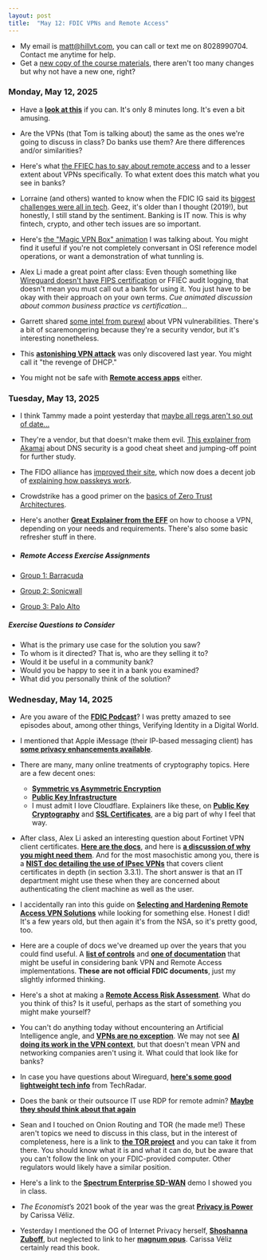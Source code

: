 ```yaml
---
layout: post
title:  "May 12: FDIC VPNs and Remote Access"
---
```


- My email is matt@hillvt.com, you can call or text me on 8028990704. Contact me anytime for help.
- Get a [new copy of the course materials](http://class.hillvt.com/assets/FDIC-VPNRA-20250418.pptx), there aren't too many changes but why not have a new one, right?

### Monday, May 12, 2025
- Have a [**look at this**](https://www.youtube.com/watch?v=WVDQEoe6ZWY) if you can. It's only 8 minutes long. It's even a bit amusing.
  
- Are the VPNs (that Tom is talking about) the same as the ones we're going to discuss in class? Do banks use them? Are there differences and/or similarities?
  
- Here's what [the FFIEC has to say about remote access](https://ithandbook.ffiec.gov/it-booklets/information-security/ii-information-security-program-management/iic-risk-mitigation/iic15-logical-security/iic15-c-remote-access/) and to a lesser extent about VPNs specifically. To what extent does this match what you see in banks?

- Lorraine (and others) wanted to know when the FDIC IG said its [biggest challenges were all in tech](https://www.nextgov.com/cybersecurity/2019/02/fdics-top-3-challenges-are-all-tech-related/154972/). Geez, it's older than I thought (2019!), but honestly, I still stand by the sentiment. Banking is IT now. This is why fintech, crypto, and other tech issues are so important.

- Here's [the "Magic VPN Box" animation](https://boingit.com/fdic/fdic-vpn/MagicVPNs.mp4) I was talking about. You might find it useful if you're not completely conversant in OSI reference model operations, or want a demonstration of what tunnling is.

- Alex Li made a great point after class: Even though something like [Wireguard doesn't have FIPS certification](https://csrc.nist.gov/projects/cryptographic-module-validation-program/validated-modules/search) or FFIEC audit logging, that doesn't mean you must call out a bank for using it. You just have to be okay with their approach on your own terms. <em>Cue animated discussion about common business practice vs certification...</em>

- Garrett shared [some intel from purewl](https://www.purewl.com/vpn-vulnerabilities-you-should-know-about/) about VPN vulnerabilities. There's a bit of scaremongering because they're a security vendor, but it's interesting nonetheless.

- This [**astonishing VPN attack**](https://arstechnica.com/security/2024/05/novel-attack-against-virtually-all-vpn-apps-neuters-their-entire-purpose/) was only discovered last year. You might call it "the revenge of DHCP."

- You might not be safe with [**Remote access apps**](https://www.theregister.com/2024/06/28/teamviewer_network_breach/?td=keepreading) either.
  
### Tuesday, May 13, 2025

- I think Tammy made a point yesterday that [maybe all regs aren't so out of date...](https://www.ftc.gov/business-guidance/blog/2024/05/safeguards-rule-notification-requirement-now-effect)
  
- They're a vendor, but that doesn't make them evil. [This explainer from Akamai](https://www.akamai.com/glossary/what-is-dns-security) about DNS security is a good cheat sheet and jumping-off point for further study.

- The FIDO alliance has [improved their site](https://fidoalliance.org/), which now does a decent job of [explaining how passkeys work](https://fidoalliance.org/fido2/).

- Crowdstrike has a good primer on the [basics of Zero Trust Architectures](https://www.crowdstrike.com/en-us/cybersecurity-101/zero-trust-security/).

- Here's another [**Great Explainer from the EFF**](https://ssd.eff.org/module/choosing-vpn-thats-right-you) on how to choose a VPN, depending on your needs and requirements. There's also some basic refresher stuff in there.

- ##### Remote Access Exercise Assignments

- [Group 1: Barracuda](https://www.barracuda.com/products/network-protection/secureedge/zero-trust-access)
- [Group 2: Sonicwall](https://www.sonicwall.com/products/remote-access/)
- [Group 3: Palo Alto](https://www.paloaltonetworks.com/sase/globalprotect)
  
##### Exercise Questions to Consider

- What is the primary use case for the solution you saw?
- To whom is it directed? That is, who are they selling it to?
- Would it be useful in a community bank?
- Would you be happy to see it in a bank you examined?
- What did you personally think of the solution?

### Wednesday, May 14, 2025

- Are you aware of the [**FDIC Podcast**](https://creators.spotify.com/pod/profile/fdic/episodes/Verifying-Identity-in-a-Digital-World-e1crru9)? I was pretty amazed to see episodes about, among other things, Verifying Identity in a Digital World.

- I mentioned that Apple iMessage (their IP-based messaging client) has [**some privacy enhancements available**](https://www.wired.com/story/how-apple-advanced-data-protection-works-and-how-to-turn-it-on/).

- There are many, many online treatments of cryptography topics. Here are a few decent ones:
  - [**Symmetric vs Asymmetric Encryption**](https://www.techrepublic.com/article/asymmetric-vs-symmetric-encryption/)
  - [**Public Key Infrastructure**](https://www.fortinet.com/resources/cyberglossary/public-key-infrastructure)
  - I must admit I love Cloudflare. Explainers like these, on [**Public Key Cryptography**](https://www.cloudflare.com/learning/ssl/how-does-public-key-encryption-work/) and [**SSL Certificates**](https://www.cloudflare.com/learning/ssl/what-is-an-ssl-certificate/), are a big part of why I feel that way.



- After class, Alex Li asked an interesting question about Fortinet VPN client certificates. [**Here are the docs**](https://docs.fortinet.com/document/fortigate/7.4.2/administration-guide/266506/ssl-vpn-with-certificate-authentication), and here is [**a discussion of why you might need them**](https://stackoverflow.com/questions/2164397/why-should-i-authenticate-a-client-using-a-certificate). And for the most masochistic among you, there is a [**NIST doc detailing the use of IPsec VPNs**](https://chatgpt.com/c/6823de41-2e28-8002-91ea-97f1432fc680) that covers client certificates in depth (in section 3.3.1). The short answer is that an IT department might use these when they are concerned about authenticating the client machine as well as the user.

- I accidentally ran into this guide on [**Selecting and Hardening Remote Access VPN Solutions**](https://media.defense.gov/2021/Sep/28/2002863184/-1/-1/0/CSI_SELECTING-HARDENING-REMOTE-ACCESS-VPNS-20210928.PDF) while looking for something else. Honest I did! It's a few years old, but then again it's from the NSA, so it's pretty good, too.

- Here are a couple of docs we've dreamed up over the years that you could find useful. A [**list of controls**](https://class.hillvt.com/assets/VPNRA-Controls.docx) and [**one of documentation**](https://class.hillvt.com/assets/VPNRA-Docs.docx) that might be useful in considering bank VPN and Remote Access implementations. **These are not official FDIC documents**, just my slightly informed thinking.

- Here's a shot at making a [**Remote Access Risk Assessment**](http://class.hillvt.com/assets/Remote_Access_Risk_Assessment.pdf). What do you think of this? Is it useful, perhaps as the start of something you might make yourself?

- You can't do anything today without encountering an Artificial Intelligence angle, and [**VPNs are no exception**](https://medium.com/@44dying/the-impact-of-ai-on-vpn-security-predictive-threat-detection-and-response-d371a34c71c0). We may not see [**AI doing its work in the VPN context**](https://www.makeuseof.com/how-does-ai-work-in-vpns/), but that doesn't mean VPN and networking companies aren't using it. What could that look like for banks?

- In case you have questions about Wireguard, [**here's some good lightweight tech info**](https://www.techradar.com/vpn/what-is-wireguard) from TechRadar.

- Does the bank or their outsource IT use RDP for remote admin? [**Maybe they should think about that again**](https://news.sophos.com/en-us/2024/03/20/remote-desktop-protocol-the-series/)

- Sean and I touched on Onion Routing and TOR (he made me!) These aren't topics we need to discuss in this class, but in the interest of completeness, here is a link to [**the TOR project**](https://www.torproject.org/) and you can take it from there. You should know what it is and what it can do, but be aware that you can't follow the link on your FDIC-provided computer. Other regulators would likely have a similar position.

- Here's a link to the [**Spectrum Enterprise SD-WAN**](https://boingit.com/MNE10.mp4) demo I showed you in class. 

- <em>The Economist</em>’s 2021 book of the year was the great [**Privacy is Power**](https://bookshop.org/p/books/privacy-is-power-why-and-how-you-should-take-back-control-of-your-data-carissa-veliz/15315465?ean=9781612199672) by Carissa Véliz.

- Yesterday I mentioned the OG of Internet Privacy herself, [**Shoshanna Zuboff**](https://en.wikipedia.org/wiki/Shoshana_Zuboff), but neglected to link to her [**magnum opus**](https://bookshop.org/p/books/the-age-of-surveillance-capitalism-the-fight-for-a-human-future-at-the-new-frontier-of-power-shoshana-zuboff/9240225?ean=9781541758001). Carissa Véliz certainly read this book.


